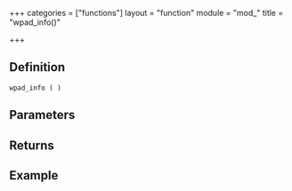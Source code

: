 +++
categories = ["functions"]
layout = "function"
module = "mod_"
title = "wpad_info()"

+++

## Definition

    wpad_info ( )

## Parameters

## Returns

## Example
